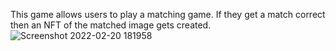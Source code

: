 This game allows users to play a matching game. If they get a match correct then an NFT of the matched image gets created. 
![Screenshot 2022-02-20 181958](https://user-images.githubusercontent.com/90572944/154880603-2406825c-2e12-4c63-8426-c7dbecff8c2b.png)
